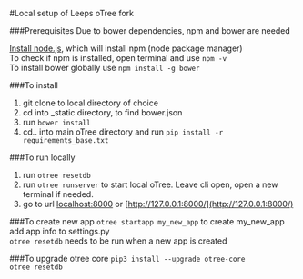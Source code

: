 #Local setup of Leeps oTree fork

###Prerequisites
Due to bower dependencies, npm and bower are needed

[Install node.js](https://nodejs.org/en/download/ ), which will install npm (node package manager)    
To check if npm is installed, open terminal and use `npm -v`   
To install bower globally use `npm install -g bower`  

###To install
1. git clone to local directory of choice
2. cd into _static directory, to find bower.json
3. run `bower install`
4. cd.. into main oTree directory and run `pip install -r requirements_base.txt`

###To run locally
1. run `otree resetdb`
2. run `otree runserver` to start local oTree. Leave cli open, open a new terminal if needed.
3. go to url [localhost:8000](localhost:8000) or [http://127.0.0.1:8000/](http://127.0.0.1:8000/)

###To create new app
`otree startapp my_new_app` to create my_new_app  
add app info to settings.py  
`otree resetdb` needs to be run when a new app is created

###To upgrade otree core
`pip3 install --upgrade otree-core`  
`otree resetdb`